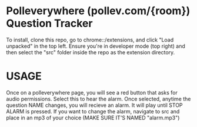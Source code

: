 # Polleverywhere (pollev.com/{room}) Question Tracker
To install, clone this repo, go to chrome::/extensions, and click "Load unpacked" in the top left.
Ensure you're in developer mode (top right) and then select the "src" folder inside the repo as the extension directory.
# USAGE
Once on a polleverywhere page, you will see a red button that asks for audio
permissions.  Select this to hear the alarm.  Once selected, anytime the question
NAME changes, you will recieve an alarm.  It will play until STOP ALARM is pressed.
If you want to change the alarm, navigate to src and place in an mp3 of your choice (MAKE SURE IT'S NAMED "alarm.mp3")
